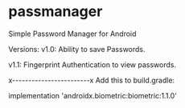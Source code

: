 # passmanager
Simple Password Manager for Android

Versions:
v1.0:
Ability to save Passwords.

v1.1:
Fingerprint Authentication to view passwords.

x------------------------x
Add this to build.gradle:

implementation 'androidx.biometric:biometric:1.1.0'
